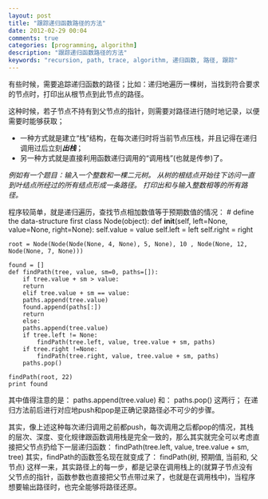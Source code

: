 ```yaml
---
layout: post
title: "跟踪递归函数路径的方法"
date: 2012-02-29 00:04
comments: true
categories: [programming, algorithm]
description: "跟踪递归函数路径的方法"
keywords: "recursion, path, trace, algorithm, 递归函数, 路径, 跟踪"
---
```


有些时候，需要追踪递归函数的路径；比如：递归地遍历一棵树，当找到符合要求的节点时，打印出从根节点到此节点的路径。

这种时候，若子节点不持有到父节点的指针，则需要对路径进行随时地记录，以便需要时能够获取；

* 一种方式就是建立“栈”结构，在每次递归时将当前节点压栈，并且记得在递归调用过后立刻***出栈***；
* 另一种方式就是直接利用函数递归调用的“调用栈”(也就是传参)了。

*例如有一个题目：输入一个整数和一棵二元树。
从树的根结点开始往下访问一直到叶结点所经过的所有结点形成一条路径。
打印出和与输入整数相等的所有路径。*

程序较简单，就是递归遍历，查找节点相加数值等于预期数值的情况：
	# define the data-structure first
	class Node(object):
	    def __init__(self, left=None, value=None, right=None):
		self.value = value
		self.left = left
		self.right = right
		
	root = Node(Node(Node(None, 4, None), 5, None), 10 , Node(None, 12, Node(None, 7, None)))

	found = []
	def findPath(tree, value, sm=0, paths=[]):
	    if tree.value + sm > value:
		return
	    elif tree.value + sm == value:
		paths.append(tree.value)
		found.append(paths[:])
		return
	    else:
		paths.append(tree.value)
		if tree.left != None:
		    findPath(tree.left, value, tree.value + sm, paths)
		if tree.right !=None:
		    findPath(tree.right, value, tree.value + sm, paths)
		paths.pop()
		    
	findPath(root, 22)
	print found

其中值得注意的是：
    paths.append(tree.value)
和：
    paths.pop()
这两行；
在递归方法前后进行对应地push和pop是正确记录路径必不可少的步骤。

其实，像上述这种每次递归调用之前都push，每次调用之后都pop的情况，其栈的层次、深度、变化规律跟函数调用栈是完全一致的，那么其实就完全可以考虑直接把父节点扔给下一层递归函数：
    findPath(tree.left, value, tree.value + sm, tree)
其实，findPath的函数签名现在就变成了：
    findPath(树, 预期值, 当前和, 父节点)
这样一来，其实路径上的每一步，都是记录在调用栈上的(就算子节点没有父节点的指针，函数参数也直接把父节点带过来了，也就是在调用栈中)，当程序想要输出路径时，也完全能够将路径还原。
